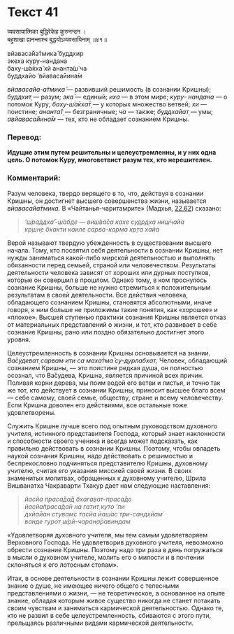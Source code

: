 # Текст 41

व्यवसायात्मिका बुद्धिरेकेह कुरुनन्दन ।  
बहुशाखा ह्यनन्ताश्च बुद्धयोऽव्यवसायिनाम् ॥४१॥

вйаваса̄йа̄тмика̄ буддхир  
экеха куру-нандана  
баху-ш́а̄кха̄ хй ананта̄ш́ ча  
буддхайо ’вйаваса̄йина̄м

_вйаваса̄йа-а̄тмика̄_ — развивший решимость (в сознании Кришны); _буддхит̣_ — разум; _эка̄_ — единый; _иха_ — в этом мире; _куру- нандана_ — о потомок Куру; _баху-ш́а̄кха̄т̣_ — у которых множество ветвей; _хи_ — поистине; _ананта̄т̣_ — безграничные; _ча_ — также; _буддхайат̣_ — умы; _авйаваса̄йина̄м_ — тех, кто не обладает сознанием Кришны.

### Перевод:

**Идущие этим путем решительны и целеустремленны, и у них одна цель. О потомок Куру, многоветвист разум тех, кто нерешителен.**

### Комментарий:

Разум человека, твердо верящего в то, что, действуя в сознании Кришны, он достигнет высшего совершенства жизни, называется _вйаваса̄йа̄тмика._ В «Чайтанья-чаритамрите» (Мадхья, [22.62](#)) сказано:

> _‘ш́раддха̄’-ш́абде — виш́ва̄са кахе судр̣д̣ха ниш́чайа  
> кр̣шн̣е бхакти каиле сарва-карма кр̣та хайа_

Верой называют твердую убежденность в существовании высшего начала. Тому, кто посвятил себя деятельности в сознании Кришны, нет нужды заниматься какой-либо мирской деятельностью и выполнять обязанности перед семьей, страной или человечеством. Результаты деятельности человека зависят от хороших или дурных поступков, которые он совершил в прошлом. Однако тому, в ком проснулось сознание Кришны, больше не нужно стремиться к положительным результатам в своей деятельности. Все действия человека, обладающего сознанием Кришны, становятся абсолютными, иначе говоря, к ним больше не приложимы такие понятия, как «хорошее» и «плохое». Высшей ступенью практики сознания Кришны является отказ от материальных представлений о жизни, и тот, кто развивает в себе сознание Кришны, рано или поздно обязательно достигнет этого уровня.

Целеустремленность в сознании Кришны основывается на знании. _Ва̄судеват̣ сарвам ити са маха̄тма̄ су-дурлабхат̣._ Человек, обладающий сознанием Кришны, — это поистине редкая душа, он полностью осознал, что Ва̄судева, Кришна, является причиной всех причин. Поливая корни дерева, мы поим водой его ветви и листья, и точно так же тот, кто действует в сознании Кришны, приносит высшее благо всем — себе самому, своей семье, обществу, стране и всему человечеству. Если Кришна доволен его действиями, все остальные тоже удовлетворены.

Служить Кришне лучше всего под опытным руководством духовного учителя, истинного представителя Господа, который знает наклонности и способности своего ученика и всегда может подсказать, как правильно действовать в сознании Кришны. Поэтому, чтобы овладеть наукой сознания Кришны, надо действовать с решимостью и беспрекословно подчиняться представителю Кришны, духовному учителю, считая его указания миссией своей жизни. В своих знаменитых молитвах, обращенных к духовному учителю, Шрила Вишванатха Чакраварти Тхакур дает нам следующие наставления:

> _йасйа праса̄да̄д бхагават-праса̄до  
> йасйа̄праса̄да̄н на гатит̣ куто ’пи  
> дхйа̄йан стувам̇с тасйа йаш́ас три-сандхйам̇  
> ванде гурот̣ ш́рӣ-чаран̣а̄равиндам_

«Удовлетворяя духовного учителя, мы тем самым удовлетворяем Верховного Господа. Не удовлетворив духовного учителя, невозможно обрести сознание Кришны. Поэтому надо три раза в день погружаться в мысли о духовном учителе, молить его о милости и в почтении склоняться к его лотосным стопам».

Итак, в основе деятельности в сознании Кришны лежит совершенное знание о душе, не имеющее ничего общего с телесными представлениями о жизни, — не теоретическое, а основанное на опыте знание, обладая которым живое существо никогда не станет потакать своим чувствам и заниматься кармической деятельностью. Однако те, кто не развил в себе целеустремленность, сбиваются с этого пути, прельщаясь различными видами кармической деятельности.